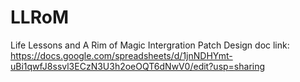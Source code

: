 # LLRoM
Life Lessons and A Rim of Magic Intergration Patch
Design doc link: https://docs.google.com/spreadsheets/d/1jnNDHYmt-uBi1qwfJ8ssvl3ECzN3U3h2oeOQT6dNwV0/edit?usp=sharing
